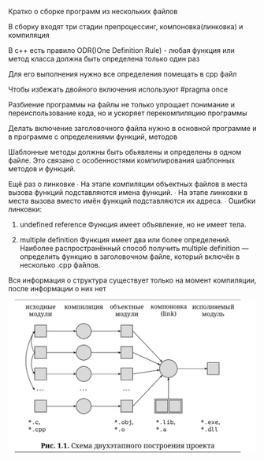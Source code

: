 Кратко о сборке программ из нескольких файлов


В сборку входят три стадии препроцессинг, компоновка(линковка) и компиляция

В с++ есть правило ODR()One Definition Rule) - любая функция или метод класса должна быть определена только один раз 

Для его выполнения нужно все определения помещать в cpp файл

Чтобы избежать двойного включения используют #pragma once 

Разбиение программы на файлы не только упрощает понимание и переиспользование кода, но и ускоряет перекомпиляцию программы

Делать включение заголовочного файла нужно в основной программе и в программе с определениями функций, методов

Шаблонные методы должны быть обьявлены и определены в одном файле. Это связано с особенностями компилирования шаблонных методов и функций. 


Ещё раз о линковке
∙ На этапе компиляции объектных файлов в места вызова
функций подставляются имена функций.
∙ На этапе линковки в места вызова вместо имён функций
подставляются их адреса.
∙ Ошибки линковки:
1. undefined reference Функция имеет объявление, но не имеет тела.

2. multiple definition Функция имеет два или более определений. Наиболее распространённый способ получить multiple definition — определить функцию в заголовочном файле, который включён в несколько .cpp файлов.

Вся информация о структура существует только на момент компиляции, поcле информации о них нет 


![](images/scheme.png)
